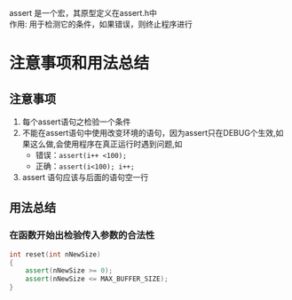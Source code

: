 assert 是一个宏，其原型定义在assert.h中  
作用: 用于检测它的条件，如果错误，则终止程序进行  

# 注意事项和用法总结
## 注意事项
1. 每个assert语句之检验一个条件  
2. 不能在assert语句中使用改变环境的语句，因为assert只在DEBUG个生效,如果这么做,会使用程序在真正运行时遇到问题,如
    - 错误：`assert(i++ <100);`  
    - 正确：`assert(i<100); i++;`
3. assert 语句应该与后面的语句空一行  

## 用法总结
### 在函数开始出检验传入参数的合法性  
```cpp
int reset(int nNewSize)
{
    assert(nNewSize >= 0);
    assert(nNewSize <= MAX_BUFFER_SIZE);
}
```
